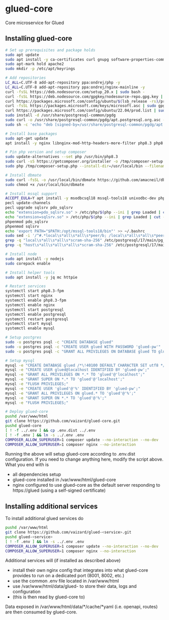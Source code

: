 # glued-core
Core microservice for Glued

## Installing glued-core
```bash
# Set up prerequisites and package holds
sudo apt update
sudo apt install -y ca-certificates curl gnupg software-properties-common
sudo apt-mark hold apache2
sudo mkdir -p /etc/apt/keyrings

# Add repositories
LC_ALL=C.UTF-8 add-apt-repository ppa:ondrej/php -y
LC_ALL=C.UTF-8 add-apt-repository ppa:ondrej/nginx-mainline -y
curl -fsSL https://deb.nodesource.com/setup_20.x | sudo bash -
curl -fsSL https://deb.nodesource.com/gpgkey/nodesource-repo.gpg.key | sudo gpg --dearmor -o /etc/apt/keyrings/nodesource.gpg
curl https://packages.microsoft.com/config/ubuntu/$(lsb_release -rs)/prod.list | sudo tee /etc/apt/sources.list.d/msprod.list
curl -fsSL https://packages.microsoft.com/keys/microsoft.asc | sudo gpg --dearmor -o /usr/share/keyrings/microsoft-prod.gpg
curl https://packages.microsoft.com/config/ubuntu/22.04/prod.list | sudo tee /etc/apt/sources.list.d/mssql-release.list
sudo install -d /usr/share/postgresql-common/pgdg
sudo curl -o /usr/share/postgresql-common/pgdg/apt.postgresql.org.asc --fail https://www.postgresql.org/media/keys/ACCC4CF8.asc
sudo sh -c 'echo "deb [signed-by=/usr/share/postgresql-common/pgdg/apt.postgresql.org.asc] https://apt.postgresql.org/pub/repos/apt $(lsb_release -cs)-pgdg main" > /etc/apt/sources.list.d/pgdg.list'

# Install base packages
sudo apt-get update
apt install -y nginx libnginx-mod-http-headers-more-filter php8.3 php8.3-fpm php8.3-apcu php8.3-bcmath php8.3-curl php8.3-dev php8.3-gd php8.3-gmp php8.3-imap php-json php8.3-pgsql php8.3-mbstring php8.3-mysql php-pear php8.3-readline php8.3-soap php8.3-xml php8.3-yaml php8.3-zip apache2-utils git mysql-server postgresql sshpass

# Pin php version and setup composer
sudo update-alternatives --set php /usr/bin/php8.3
sudo curl -sS https://getcomposer.org/installer -o /tmp/composer-setup.php
sudo php /tmp/composer-setup.php --install-dir=/usr/local/bin --filename=composer

# Install dbmate
sudo curl -fsSL -o /usr/local/bin/dbmate https://github.com/amacneil/dbmate/releases/latest/download/dbmate-linux-amd64
sudo chmod +x /usr/local/bin/dbmate

# Install mssql support
ACCEPT_EULA=Y apt install -y msodbcsql18 mssql-tools18 unixodbc-dev php-pear php-dev
pecl update-channels
pecl upgrade sqlsrv pdo_sqlsrv
echo "extension=pdo_sqlsrv.so" > /etc/php/$(php --ini | grep Loaded | cut -d'/' -f4)/mods-available/pdo_sqlsrv.ini
echo "extension=sqlsrv.so" > /etc/php/$(php --ini | grep Loaded | cut -d'/' -f4)/mods-available/sqlsrv.ini
phpenmod pdo_sqlsrv
phpenmod sqlsrv
echo 'export PATH="$PATH:/opt/mssql-tools18/bin"' >> ~/.bashrc
sudo sed -i '/^#.*local\s*all\s*all\s*peer/b; /local\s*all\s*all\s*peer/s/^/#/' /etc/postgresql/17/main/pg_hba.conf
grep -q "local\s*all\s*all\s*scram-sha-256" /etc/postgresql/17/main/pg_hba.conf || echo "local   all   all   scram-sha-256" | sudo tee -a /etc/postgresql/17/main/pg_hba.conf
grep -q "host\s*all\s*all\s*all\s*scram-sha-256" /etc/postgresql/17/main/pg_hba.conf || echo "host    all   all   all   scram-sha-256" | sudo tee -a /etc/postgresql/17/main/pg_hba.conf

# Install node
sudo apt install -y nodejs
sudo corepack enable

# Install helper tools
sudo apt install -y jq mc httpie

# Restart services
systemctl start php8.3-fpm
systemctl start nginx
systemctl enable php8.3-fpm
systemctl enable nginx
systemctl start postgresql
systemctl enable postgresql
systemctl restart postgresql
systemctl start mysql
systemctl enable mysql

# Setup postgres
sudo -u postgres psql -c "CREATE DATABASE glued"
sudo -u postgres psql -c "CREATE USER glued WITH PASSWORD 'glued-pw'"
sudo -u postgres psql -c "GRANT ALL PRIVILEGES ON DATABASE glued TO glued"

# Setup mysql
mysql -e "CREATE DATABASE glued /*\!40100 DEFAULT CHARACTER SET utf8 */;"
mysql -e "CREATE USER glued@localhost IDENTIFIED BY 'glued-pw';"
mysql -e "GRANT ALL PRIVILEGES ON *.* TO 'glued'@'localhost';"
mysql -e "GRANT SUPER ON *.* TO 'glued'@'localhost';"
mysql -e "FLUSH PRIVILEGES;"
mysql -e "CREATE USER 'glued'@'%' IDENTIFIED BY 'glued-pw';"
mysql -e "GRANT ALL PRIVILEGES ON glued.* TO 'glued'@'%';"
mysql -e "GRANT SUPER ON *.* TO 'glued'@'%';"
mysql -e "FLUSH PRIVILEGES;"

# Deploy glued-core
pushd /var/www/html
git clone https://github.com/vaizard/glued-core.git
pushd glued-core
[ ! -f ../.env ] && cp .env.dist ../.env
[ ! -f .env ] && ln -s ../.env .env
COMPOSER_ALLOW_SUPERUSER=1 composer update --no-interaction --no-dev
COMPOSER_ALLOW_SUPERUSER=1 composer nginx --no-interaction
```

Running the above will setup glued-core according to .env.dist configuration. If you need to change anything here,
modify the script above. What you end with is

- all dependencies setup
- glued-core installed in /var/www/html/glued-core
- nginx configured to use glued-core as the default server responding to https://glued (using a self-signed certificate)

## Installing additional services

To install additional glued services do

```bash
pushd /var/www/html
git clone https://github.com/vaizard/glued-<service>.git
pushd glued-<service>
[ ! -f .env ] && ln -s ../.env .env
COMPOSER_ALLOW_SUPERUSER=1 composer update --no-interaction --no-dev
COMPOSER_ALLOW_SUPERUSER=1 composer nginx --no-interaction
```

Additional services will (if installed as described above)

- install their own nginx config that integrates into what glued-core provides to run on a dedicated port (8001, 8002, etc.)
- use the common .env file located in /var/www/html
- use /var/www/html/data/glued-<service> to store their data, logs and configuration
- (this is then read by glued-core to)

Data exposed in /var/www/html/data/*/cache/*yaml (i.e. openapi, routes) are then consumed by glued-core.



